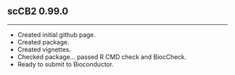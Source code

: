 ## scCB2 0.99.0
---------------------
* Created initial github page.
* Created package.
* Created vignettes.
* Checked package... passed R CMD check and BiocCheck.
* Ready to submit to Bioconductor.
